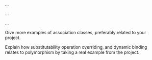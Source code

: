 <div id="objects_what">

...

</div>


<div id="classes_what">

...

</div>


<div id="classes_enumerations">

...

</div>


<div id="associations_associationClasses">

Give more examples of association classes, preferably related to your project.

</div>


<div id="polymorphism_how">

Explain how substitutability operation overriding, and dynamic binding relates to polymorphism by taking a real example from the project.

</div>